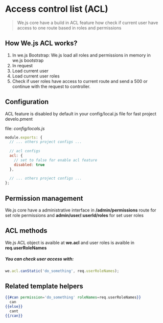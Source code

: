 # Access control list (ACL)

> We.js core have a build in ACL feature how check if current user have access to one route based in roles and permissions

## How We.js ACL works?

1. In we.js Bootstrap:
  We.js load all roles and permissions in memory in we.js bootstrap
2. In request
  1. Load current user
  2. Load current user roles
  3. Check if user roles have access to current route and send a 500 or continue with the request to controller. 

## Configuration

ACL feature is disabled by default in your config/local.js file for fast project develo.pment

file: *config/locals.js*
```js
module.exports: {
  // ... others project configs ...
  
  // acl configs
  acl: {
    // set to false for enable acl feature
    disabled: true 
  },
  
  // ... others project configs ...
};
```

## Permission management

We.js core have a administrative interface in **/admin/permissions** route for set role permissions and **admin/user/:userId/roles** for set user roles

## ACL methods

We.js ACL object is avaible at **we.acl** and user roles is avaible in **req.userRoleNames**

##### You can check user access with:

```js
we.acl.canStatic('do_something', req.userRoleNames);
```

## Related template helpers
 
```hbs
{{#can permission='do_something' roleNames=req.userRoleNames}}
  can
{{else}}
  cant
{{/can}}
```
